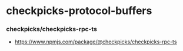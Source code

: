 # checkpicks-protocol-buffers

### checkpicks/checkpicks-rpc-ts

- https://www.npmjs.com/package/@checkpicks/checkpicks-rpc-ts

